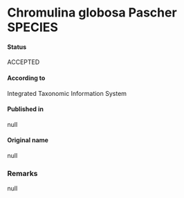 Chromulina globosa Pascher SPECIES
=======

#### Status
ACCEPTED

#### According to
Integrated Taxonomic Information System

#### Published in
null

#### Original name
null

### Remarks
null